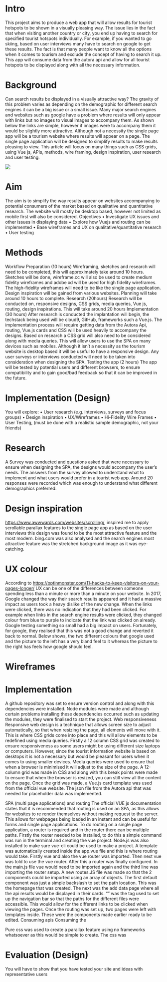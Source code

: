 # Intro 
This project aims to produce a web app that will allow results for tourist hotspots to be shown in a visually pleasing way. The issue lies in the fact that when visiting another country or city, you end up having to search for specified tourist hotspots individually. For example, if you wanted to go skiing, based on user interviews many have to search on google to get these results. The fact is that many people want to know all the options when it comes to tourism and exclude the concept of having to search it up. This app will consume data from the autora api and allow for all tourist hotspots to be displayed along with all the necessary information. 

# Background 
Can search results be displayed in a visually attractive way? The gravity of this problem varies as depending on the demographic for different search engines it can be a big issue or a small issue. Many major search engines and websites such as google have a problem where results will only appear with links but no images to visual images to accompany them. As shown below the links are simple, however if images were to accompany them it would be slightly more attractive. Although not a necessity the single page app will be a tourism website where results will appear on a page. The single page application will be designed to simplify results to make results pleasing to view.  This article will focus on many things such as CSS grids, using Vue js, APIs, methods, wire framing, design inspiration, user research and user testing.  


![](1.png)

# Aim 
The aim is to simplify the way results appear on websites accompanying to potential consumers of the market based on qualitative and quantitative research. The website will mostly be desktop based, however not limited as mobile first will also be considered. 
Objectives 
•	Investigate UX issues and other issues in displaying data 
•	Explore how Vuejs and routing can be implemented
•	Base wireframes and UX on qualitative/quantitative research
•	User testing 

# Methods
Workflow
Preparation (10 hours)
Wireframing, sketches and research will need to be completed, this will approximately take around 10 hours. Sketches will be done, wireframe.cc will also be used to create medium fidelity wireframes and adobe xd will be used for high fidelity wireframes. The high-fidelity wireframes will need to be like the single page application. Design inspiration will be gained from various websites. Planning will take around 10 hours to complete. 
Research (20hours) 
Research will be conducted on, responsive designs, CSS grids, media queries, Vue js, routing, design inspirations. This will take around 20 hours 
Implementation (30 hours)
After research is conducted the implantation will begin, the techstack being used will be cloud9, GitHub, frameworks such a Vue.js. The implementation process will require getting data from the Autora Api, routing, Vue.js cards and CSS will be used heavily to accompany the designs. Based on research a CSS grid will also need to be considered along with media queries. This will allow users to use the SPA on many devices such as mobiles. Although it isn’t a necessity as the tourism website is desktop based it will be useful to have a responsive design. Any user surveys or interviews conducted will need to be taken into consideration when designing the SPA. 
Testing the app (2 hours)
The app will be tested by potential users and different browsers, to ensure compatibility and to gain good/bad feedback so that it can be improved in the future. 


# Implementation (Design)
You will explore:
•	User research (e.g. interviews, surveys and focus groups)
•	Design inspiration
•	UX/Wireframes
•	Hi-Fidelity Wire Frames
•	User Testing, (must be done with a realistic sample demographic, not your friends)


# Research 
A Survey was conducted and questions asked that were necessary to ensure when designing the SPA, the designs would accompany the user’s needs. The answers from the survey allowed to understand what to implement and what users would prefer in a tourist web app. Around 20 responses were recorded which was enough to understand what different demographics preferred. 









































# Design inspiration
https://www.awwwards.com/websites/scrolling/, inspired me to apply scrollable parallax features to the single page app as based on the user interviews this design was found to be the most attractive feature and the most modern. bing.com was also  analysed and the search engines most attractive feature was the stretched background image as it was eye-catching. 

 

# UX colour
According to https://optinmonster.com/11-hacks-to-keep-visitors-on-your-pages-longer/ UX can be one of the differences between someone spending less than a minute or more than a minute on your website. In 2017, Google changed the way their search results appeared and it had a massive impact as users took a heavy dislike of the new change. When the links were clicked, there was no indication that they had been clicked. For example when links in the search engine results were clicked, they changed colour from blue to purple to indicate that the link was clicked on already. Google testing something so small had a big impact on users. Fortunately, for google, they realised that this was not a good change and reverted it back to normal. Below shows, the two different colours that google used and the picture to the left has a very bland feel to it whereas the picture to the right has feels how google should feel.



# Wireframes











# Implementation 
A github repository was set to ensure version control and along with this dependencies were installed. Node modules were made and although certain problems installing these dependencies occurred such as updating the modules, they were finalised to start the project. 
Web responsiveness 
Responsive web design is a technique that allows screen size to adjust automatically, so that when resizing the page, all elements will move with it. This is where CSS grids come into place and this will allow elements to be redefined using media queries. Firstly a 12 column CSS grid was created to ensure responsiveness as some users might be using different size laptops or computers.  However, since the tourist information website is based on desktops it is not a necessary but would be pleasant for users when it comes to using smaller devices. Media queries were used to ensure that when a browser is minimised it will adjust to the size of the page. A 12-column grid was made in CSS and along with this break points were made to ensure that when the browser is resized, you can still view all the content on the page. 
Once the grid was made, a Vue.js card template was used from the official vue website. The json file from the Autora api that was needed for placeholder data was implemented. 

SPA (multi page applications) and routing
The official VUE js documentation states that it is recommended that routing is used on an SPA, as this allows for websites to re render themselves without making request to the server. This allows for webpages being loaded in an instant and can be useful for forms and single page applications. 
To do routing on a single page application, a router is required and in the router there can be multiple paths.
Firstly the router needed to be installed, to do this a simple command was run in the terminal and creating the vue project. Node.js was also installed to make sure vue-cli could be used to make a project. A template was automatically created inside the app.vue file and this is where routing would take. Firstly vue and also the vue router was imported. Then next vue was told to use the vue router. After this a router was finally configured. In the main.js file vue would need to be imported again and the third line was importing the router setup. 
A new routes.JS file was made so that the 2 components could be imported using an array of objects. The first default component was just a simple backslash to set the path location. This was the homepage that was created. The next was the add data page where all the api results would be displayed in their cards. 
“<router-link :to="'/'">”  was the tag used to set up the navigation bar so that the paths for the different files were accessible. This would allow for the different links to be clicked when viewing the pages. Once the routing was set up, two pages were left with templates inside. These were the components made earlier ready to be edited. 
Consuming apis
Consuming the 

Pure css was used to create a parallax feature using no frameworks whatsoever as this would be simple to create. The css was 














# Evaluation (Design)
You will have to show that you have tested your site and ideas with representative users
